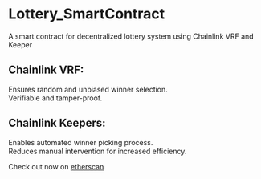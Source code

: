 # Lottery_SmartContract
A smart contract for decentralized lottery system using Chainlink VRF and Keeper

## Chainlink VRF: <br>
Ensures random and unbiased winner selection. <br>
Verifiable and tamper-proof.

## Chainlink Keepers: <br>
Enables automated winner picking process. <br>
Reduces manual intervention for increased efficiency.

Check out now on [etherscan](https://goerli.etherscan.io/address/0x52a62f3f09a314604d5f1dc3063d9d9d1a87f1a9)

